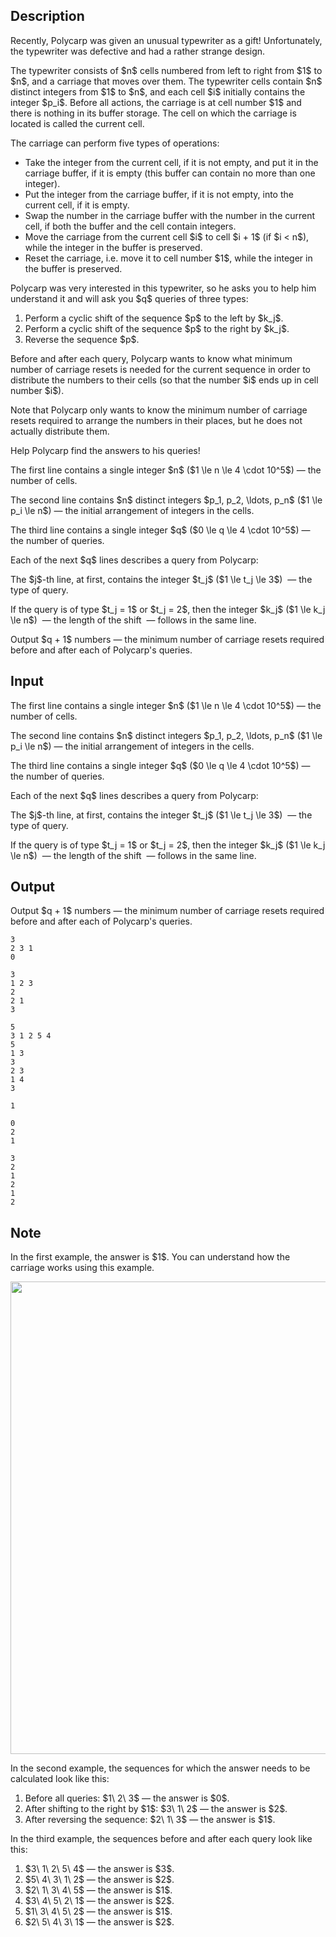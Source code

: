 ## Description

<div><p>Recently, Polycarp was given an unusual typewriter as a gift! Unfortunately, the typewriter was defective and had a rather strange design.</p><p>The typewriter consists of $n$ cells numbered from left to right from $1$ to $n$, and a carriage that moves over them. The typewriter cells contain $n$ <span class="tex-font-style-bf">distinct</span> integers from $1$ to $n$, and each cell $i$ initially contains the integer $p_i$. Before all actions, the carriage is at cell number $1$ and there is nothing in its buffer storage. The cell on which the carriage is located is called the <span class="tex-font-style-bf">current</span> cell. </p><p>The carriage can perform five types of operations:</p><ul> <li> Take the integer from the current cell, if it is not empty, and put it in the carriage buffer, if it is empty (this buffer can contain <span class="tex-font-style-bf">no more than one</span> integer). </li><li> Put the integer from the carriage buffer, if it is not empty, into the current cell, if it is empty. </li><li> Swap the number in the carriage buffer with the number in the current cell, if both the buffer and the cell contain integers. </li><li> Move the carriage from the current cell $i$ to cell $i + 1$ (if $i &lt; n$), while the integer in the buffer is preserved. </li><li> Reset the carriage, i.e. move it to cell number $1$, while the integer in the buffer is preserved. </li></ul><p>Polycarp was very interested in this typewriter, so he asks you to help him understand it and will ask you $q$ queries of three types:</p><ol> <li> Perform a cyclic shift of the sequence $p$ to the left by $k_j$. </li><li> Perform a cyclic shift of the sequence $p$ to the right by $k_j$. </li><li> Reverse the sequence $p$. </li></ol><p>Before and after each query, Polycarp wants to know what <span class="tex-font-style-bf">minimum</span> number of carriage resets is needed for the current sequence in order to distribute the numbers to their cells (so that the number $i$ ends up in cell number $i$).</p><p>Note that Polycarp only wants to know the minimum number of carriage resets required to arrange the numbers in their places, but <span class="tex-font-style-bf">he does not actually distribute them</span>.</p><p>Help Polycarp find the answers to his queries!</p></div><div class="input-specification"><p>The first line contains a single integer $n$ ($1 \le n \le 4 \cdot 10^5$)&nbsp;— the number of cells.</p><p>The second line contains $n$ distinct integers $p_1, p_2, \ldots, p_n$ ($1 \le p_i \le n$)&nbsp;— the initial arrangement of integers in the cells.</p><p>The third line contains a single integer $q$ ($0 \le q \le 4 \cdot 10^5$)&nbsp;— the number of queries.</p><p>Each of the next $q$ lines describes a query from Polycarp:</p><p>The $j$-th line, at first, contains the integer $t_j$ ($1 \le t_j \le 3$) &nbsp;— the type of query.</p><p>If the query is of type $t_j = 1$ or $t_j = 2$, then the integer $k_j$ ($1 \le k_j \le n$) &nbsp;— the length of the shift &nbsp;— follows in the same line.</p></div><div class="output-specification"><p>Output $q + 1$ numbers&nbsp;— the minimum number of carriage resets required before and after each of Polycarp's queries.</p></div>

## Input

<p>The first line contains a single integer $n$ ($1 \le n \le 4 \cdot 10^5$)&nbsp;— the number of cells.</p><p>The second line contains $n$ distinct integers $p_1, p_2, \ldots, p_n$ ($1 \le p_i \le n$)&nbsp;— the initial arrangement of integers in the cells.</p><p>The third line contains a single integer $q$ ($0 \le q \le 4 \cdot 10^5$)&nbsp;— the number of queries.</p><p>Each of the next $q$ lines describes a query from Polycarp:</p><p>The $j$-th line, at first, contains the integer $t_j$ ($1 \le t_j \le 3$) &nbsp;— the type of query.</p><p>If the query is of type $t_j = 1$ or $t_j = 2$, then the integer $k_j$ ($1 \le k_j \le n$) &nbsp;— the length of the shift &nbsp;— follows in the same line.</p>

## Output

<p>Output $q + 1$ numbers&nbsp;— the minimum number of carriage resets required before and after each of Polycarp's queries.</p>





```input1
3
2 3 1
0
```




```input2
3
1 2 3
2
2 1
3
```




```input3
5
3 1 2 5 4
5
1 3
3
2 3
1 4
3
```




```output1
1
```




```output2
0
2
1
```




```output3
3
2
1
2
1
2
```



## Note

<p>In the first example, the answer is $1$. You can understand how the carriage works using this example.</p><center> <img class="tex-graphics" src="file://dJvwvxGF.png" style="max-width: 100.0%;max-height: 100.0%;" width="756px"> </center><p>In the second example, the sequences for which the answer needs to be calculated look like this:</p><ol> <li> Before all queries: $1\ 2\ 3$&nbsp;— the answer is $0$.</li><li> After shifting to the right by $1$: $3\ 1\ 2$&nbsp;— the answer is $2$.</li><li> After reversing the sequence: $2\ 1\ 3$&nbsp;— the answer is $1$. </li></ol><p>In the third example, the sequences before and after each query look like this:</p><ol> <li> $3\ 1\ 2\ 5\ 4$&nbsp;— the answer is $3$.</li><li> $5\ 4\ 3\ 1\ 2$&nbsp;— the answer is $2$.</li><li> $2\ 1\ 3\ 4\ 5$&nbsp;— the answer is $1$.</li><li> $3\ 4\ 5\ 2\ 1$&nbsp;— the answer is $2$.</li><li> $1\ 3\ 4\ 5\ 2$&nbsp;— the answer is $1$.</li><li> $2\ 5\ 4\ 3\ 1$&nbsp;— the answer is $2$. </li></ol>
